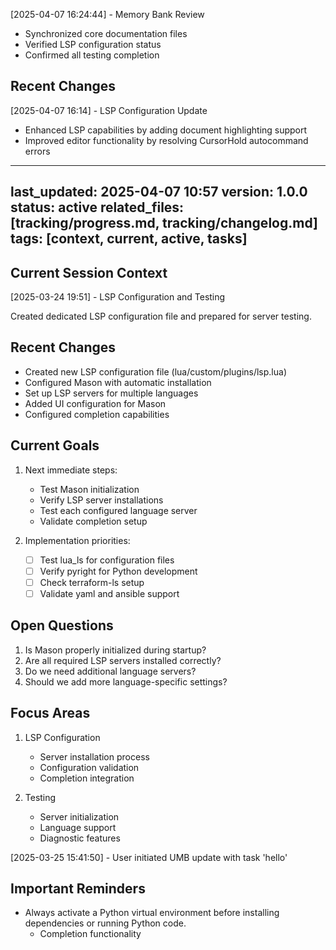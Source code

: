 [2025-04-07 16:24:44] - Memory Bank Review
- Synchronized core documentation files
- Verified LSP configuration status
- Confirmed all testing completion


## Recent Changes

[2025-04-07 16:14] - LSP Configuration Update
- Enhanced LSP capabilities by adding document highlighting support
- Improved editor functionality by resolving CursorHold autocommand errors


---
last_updated: 2025-04-07 10:57
version: 1.0.0
status: active
related_files: [tracking/progress.md, tracking/changelog.md]
tags: [context, current, active, tasks]
---

## Current Session Context
[2025-03-24 19:51] - LSP Configuration and Testing

Created dedicated LSP configuration file and prepared for server testing.

## Recent Changes
- Created new LSP configuration file (lua/custom/plugins/lsp.lua)
- Configured Mason with automatic installation
- Set up LSP servers for multiple languages
- Added UI configuration for Mason
- Configured completion capabilities

## Current Goals
1. Next immediate steps:
   - Test Mason initialization
   - Verify LSP server installations
   - Test each configured language server
   - Validate completion setup

2. Implementation priorities:
   - [ ] Test lua_ls for configuration files
   - [ ] Verify pyright for Python development
   - [ ] Check terraform-ls setup
   - [ ] Validate yaml and ansible support

## Open Questions
1. Is Mason properly initialized during startup?
2. Are all required LSP servers installed correctly?
3. Do we need additional language servers?
4. Should we add more language-specific settings?

## Focus Areas
1. LSP Configuration
   - Server installation process
   - Configuration validation
   - Completion integration

2. Testing
   - Server initialization
   - Language support
   - Diagnostic features

[2025-03-25 15:41:50] - User initiated UMB update with task 'hello'

## Important Reminders
* Always activate a Python virtual environment before installing dependencies or running Python code.
   - Completion functionality
